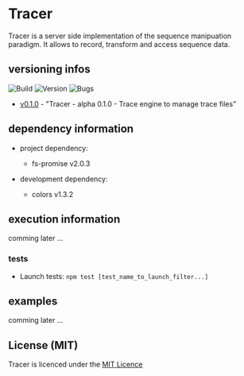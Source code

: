 # Tracer
Tracer is a server side implementation of the sequence manipuation paradigm. It allows to record, transform and access sequence data.

## versioning infos
![Build](https://img.shields.io/badge/build-alpha-yellowgreen.svg)
![Version](https://img.shields.io/badge/version-0.1.0-blue.svg)
![Bugs](https://img.shields.io/badge/bug_report-0-brightgreen.svg)

  * [v0.1.0](https://github.com/hugodecasta/Tracer/releases/tag/v0.1.0) - "Tracer - alpha 0.1.0 - Trace engine to manage trace files"

## dependency information

  * project dependency:
    * fs-promise v2.0.3

  * development dependency:
    * colors v1.3.2

## execution information
comming later ...

### tests

  * Launch tests: `npm test [test_name_to_launch_filter...]`

## examples
comming later ...

## License (MIT)
Tracer is licenced under the [MIT Licence](LICENSE.md)